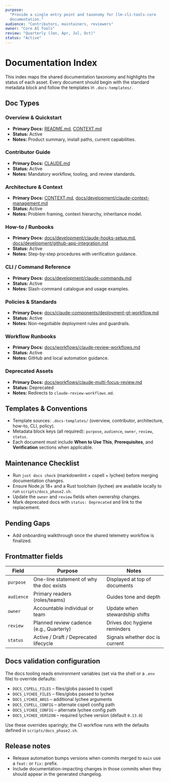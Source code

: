 ```yaml
---
purpose:
  "Provide a single entry point and taxonomy for llm-cli-tools-core
  documentation."
audience: "Contributors, maintainers, reviewers"
owner: "Core AI Tools"
review: "Quarterly (Jan, Apr, Jul, Oct)"
status: "Active"
---
```


# Documentation Index

This index maps the shared documentation taxonomy and highlights the status of
each asset. Every document should begin with the standard metadata block and
follow the templates in `.docs-templates/`.

## Doc Types

### Overview & Quickstart

- **Primary Docs:** [README.md](../README.md), [CONTEXT.md](../CONTEXT.md)
- **Status:** Active
- **Notes:** Product summary, install paths, current capabilities.

### Contributor Guide

- **Primary Docs:** [CLAUDE.md](../CLAUDE.md)
- **Status:** Active
- **Notes:** Mandatory workflow, tooling, and review standards.

### Architecture & Context

- **Primary Docs:** [CONTEXT.md](../CONTEXT.md),
  [docs/development/claude-context-management.md](development/claude-context-management.md)
- **Status:** Active
- **Notes:** Problem framing, context hierarchy, inheritance model.

### How-to / Runbooks

- **Primary Docs:**
  [docs/development/claude-hooks-setup.md](development/claude-hooks-setup.md),
  [docs/development/github-app-integration.md](development/github-app-integration.md)
- **Status:** Active
- **Notes:** Step-by-step procedures with verification guidance.

### CLI / Command Reference

- **Primary Docs:** [docs/development/claude-commands.md](development/claude-commands.md)
- **Status:** Active
- **Notes:** Slash-command catalogue and usage examples.

### Policies & Standards

- **Primary Docs:**
  [docs/claude-components/deployment-gt-workflow.md](claude-components/deployment-gt-workflow.md)
- **Status:** Active
- **Notes:** Non-negotiable deployment rules and guardrails.

### Workflow Runbooks

- **Primary Docs:**
  [docs/workflows/claude-review-workflows.md](workflows/claude-review-workflows.md)
- **Status:** Active
- **Notes:** GitHub and local automation guidance.

### Deprecated Assets

- **Primary Docs:**
  [docs/workflows/claude-multi-focus-review.md](workflows/claude-multi-focus-review.md)
- **Status:** Deprecated
- **Notes:** Redirects to `claude-review-workflows.md`.

## Templates & Conventions

- Template sources: `.docs-templates/` (overview, contributor, architecture,
  how-to, CLI, policy).
- Metadata block keys (all required): `purpose`, `audience`, `owner`, `review`,
  `status`.
- Each document must include **When to Use This**, **Prerequisites**, and
  **Verification** sections when applicable.

## Maintenance Checklist

- Run `just docs check` (markdownlint + cspell + lychee) before merging
  documentation changes.
- Ensure Node.js 18+ and a Rust toolchain (lychee) are available locally to run
  `scripts/docs_phase2.sh`.
- Update the `owner` and `review` fields when ownership changes.
- Mark deprecated docs with `status: Deprecated` and link to the replacement.

## Pending Gaps

- Add onboarding walkthrough once the shared telemetry workflow is finalized.

## Frontmatter fields

| Field     | Purpose                                      | Notes                          |
|-----------|----------------------------------------------|--------------------------------|
| `purpose` | One-line statement of why the doc exists      | Displayed at top of documents  |
| `audience`| Primary readers (roles/teams)                 | Guides tone and depth          |
| `owner`   | Accountable individual or team                | Update when stewardship shifts |
| `review`  | Planned review cadence (e.g., Quarterly)      | Drives doc hygiene reminders   |
| `status`  | Active / Draft / Deprecated lifecycle         | Signals whether doc is current |

## Docs validation configuration

The docs tooling reads environment variables (set via the shell or a `.env` file) to override defaults:

- `DOCS_CSPELL_FILES` – files/globs passed to cspell
- `DOCS_LYCHEE_FILES` – files/globs passed to lychee
- `DOCS_LYCHEE_ARGS` – additional lychee arguments
- `DOCS_CSPELL_CONFIG` – alternate cspell config path
- `DOCS_LYCHEE_CONFIG` – alternate lychee config path
- `DOCS_LYCHEE_VERSION` – required lychee version (default `0.13.0`)

Use these overrides sparingly; the CI workflow runs with the defaults defined in `scripts/docs_phase2.sh`.

## Release notes

- Release automation bumps versions when commits merged to `main` use a `feat:`
  or `fix:` prefix.
- Include documentation-impacting changes in those commits when they should
  appear in the generated changelog.
